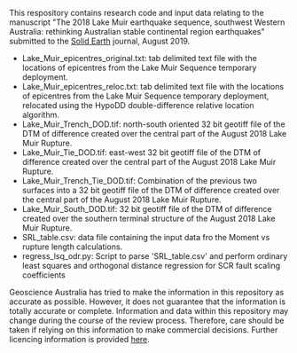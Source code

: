 This respository contains research code and input data relating to the manuscript "The 2018 Lake Muir earthquake sequence, southwest Western Australia: rethinking Australian stable continental region earthquakes" submitted to the [Solid Earth](https://www.solid-earth.net/) journal, August 2019.

* Lake_Muir_epicentres_original.txt: tab delimited text file with the locations of epicentres from the Lake Muir Sequence temporary deployment.
* Lake_Muir_epicentres_reloc.txt: tab delimited text file with the locations of epicentres from the Lake Muir Sequence temporary deployment, relocated using the HypoDD double-difference relative location algorithm.
* Lake_Muir_Trench_DOD.tif: north-south oriented 32 bit geotiff file of the DTM of difference created over the central part of the August 2018 Lake Muir Rupture.
* Lake_Muir_Tie_DOD.tif: east-west 32 bit geotiff file of the DTM of difference created over the central part of the August 2018 Lake Muir Rupture.
* Lake_Muir_Trench_Tie_DOD.tif: Combination of the previous two surfaces into a 32 bit geotiff file of the DTM of difference created over the central part of the August 2018 Lake Muir Rupture.
* Lake_Muir_South_DOD.tif: 32 bit geotiff file of the DTM of difference created over the southern terminal structure of the August 2018 Lake Muir Rupture.
* SRL_table.csv: data file containing the input data fro the Moment vs rupture length calculations.
* regress_lsq_odr.py: Script to parse 'SRL_table.csv' and perform ordinary least squares and orthogonal distance regression for SCR fault scaling coefficients

Geoscience Australia has tried to make the information in this repository as accurate as possible. However, it does not guarantee that the information is totally accurate or complete. Information and data within this repository may change during the course of the review process. Therefore, care should be taken if relying on this information to make commercial decisions. Further licencing information is provided [here](https://creativecommons.org/licenses/by/4.0/).